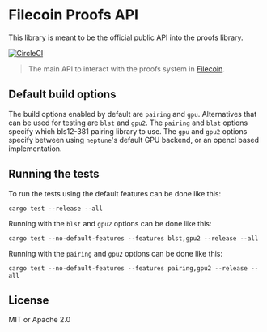 # Filecoin Proofs API

This library is meant to be the official public API into the proofs library.

[![CircleCI](https://circleci.com/gh/filecoin-project/rust-filecoin-proofs-api/tree/master.svg?style=svg)](https://circleci.com/gh/filecoin-project/rust-filecoin-proofs-api/tree/master)

> The main API to interact with the proofs system in [Filecoin](https://filecoin.io).

## Default build options

The build options enabled by default are `pairing` and `gpu`.  Alternatives that can be used for testing are `blst` and `gpu2`.  The `pairing` and `blst` options specify which bls12-381 pairing library to use.  The `gpu` and `gpu2` options specify between using `neptune`'s default GPU backend, or an opencl based implementation.

## Running the tests

To run the tests using the default features can be done like this:

```
cargo test --release --all
```

Running with the `blst` and `gpu2` options can be done like this:

```
cargo test --no-default-features --features blst,gpu2 --release --all
```

Running with the `pairing` and `gpu2` options can be done like this:

```
cargo test --no-default-features --features pairing,gpu2 --release --all
```

## License

MIT or Apache 2.0

